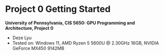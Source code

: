 Project 0 Getting Started
====================

**University of Pennsylvania, CIS 5650: GPU Programming and Architecture, Project 0**

* Deze Lyu
* Tested on: Windows 11, AMD Ryzen 5 5600U @ 2.30GHz 16GB, NVIDIA GeForce MX450 9142MB
